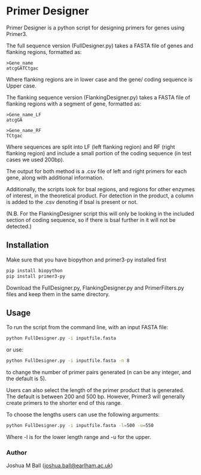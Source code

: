 # Primer Designer

Primer Designer is a python script for designing primers for genes using Primer3.

The full sequence version (FullDesigner.py) takes a FASTA file of genes and flanking regions, formatted as:
```text
>Gene_name
atcgGATCtgac
```
Where flanking regions are in lower case and the gene/ coding sequence is Upper case.

The flanking sequence version (FlankingDesigner.py) takes a FASTA file of flanking regions with a segment of gene,
formatted as:
```text
>Gene_name_LF
atcgGA

>Gene_name_RF
TCtgac
```
Where sequences are split into LF (left flanking region) and RF (right flanking region) and include a small portion
of the coding sequence (in test cases we used 200bp).

The output for both method is  a .csv file of left and right primers for each gene, along with additional information.

Additionally, the scripts look for bsaI regions, and regions for other enzymes of interest, in the theoretical product. For detection in the product, a column is 
added to the .csv denoting if bsaI is present or not.

(N.B. For the FlankingDesigner script this will only be looking in the included section of coding sequence, so if there 
is bsaI further in it will not be detected.)

## Installation

Make sure that you have biopython and primer3-py installed first
```bash
pip install biopython
pip install primer3-py
```

Download the FullDesigner.py, FlankingDesigner.py and PrimerFilters.py files and keep them in the same directory.

## Usage

To run the script from the command line, with an input FASTA file:
```bash
python FullDesigner.py -i inputfile.fasta
```
or use:
```bash
python FullDesigner.py -i inputfile.fasta -n 8
```
to change the number of primer pairs generated (n can be any integer, and the default is 5).

Users can also select the length of the primer product that is generated. The default is between 200 and 500 bp.
However, Primer3 will generally create primers to the shorter end of this range.

To choose the lengths users can use the following arguments:
```bash
python FullDesigner.py -i inputfile.fasta -l=500 -u=550
```
Where -l is for the lower length range and -u for the upper. 

### Author
Joshua M Ball (joshua.ball@earlham.ac.uk)
